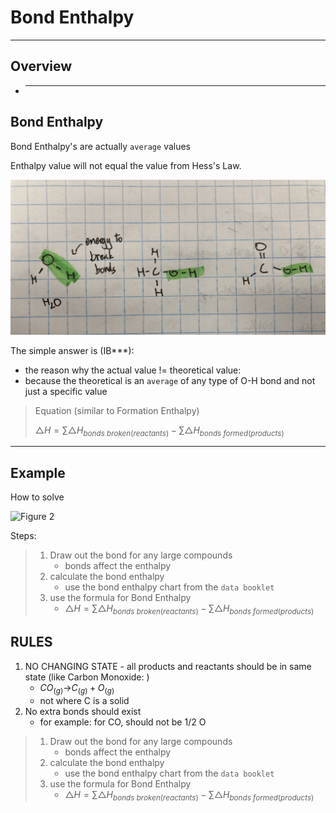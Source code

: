 # Bond Enthalpy

---

## Overview

- ***

## Bond Enthalpy

Bond Enthalpy's are actually `average` values

Enthalpy value will not equal the value from Hess's Law.

![Figure 1](../images/1.3fig1.png)

The simple answer is (IB\*\*\*):

- the reason why the actual value != theoretical value:
- because the theoretical is an `average` of any type of O-H bond and not just a specific value

> Equation (similar to Formation Enthalpy)
>
> $\triangle{H} = \sum{\triangle{H}}_{bonds\ broken (reactants)} - \sum{\triangle{H}}_{bonds\ formed(products)}$

---

## Example

How to solve

![Figure 2](../images/1.3fig2.png)

Steps:

> 1.  Draw out the bond for any large compounds
>     - bonds affect the enthalpy
> 2.  calculate the bond enthalpy
>     - use the bond enthalpy chart from the `data booklet`
> 3.  use the formula for Bond Enthalpy
>     - $\triangle{H} = \sum{\triangle{H}}_{bonds\ broken (reactants)} - \sum{\triangle{H}}_{bonds\ formed(products)}$

## RULES

1. NO CHANGING STATE - all products and reactants should be in same state (like Carbon Monoxide: )
   - $CO_{(g)}$&rarr;$C_{(g)} + O_{(g)}$
   - not where C is a solid
2. No extra bonds should exist
   - for example: for CO, should not be 1/2 O

> 1.  Draw out the bond for any large compounds
>     - bonds affect the enthalpy
> 2.  calculate the bond enthalpy
>     - use the bond enthalpy chart from the `data booklet`
> 3.  use the formula for Bond Enthalpy
>     - $\triangle{H} = \sum{\triangle{H}}_{bonds\ broken (reactants)} - \sum{\triangle{H}}_{bonds\ formed(products)}$
